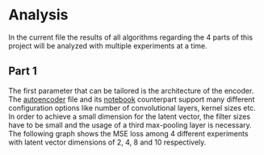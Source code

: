 # Analysis
In the current file the results of all algorithms regarding the 4 parts of this project will be analyzed with multiple experiments at a time.

## Part 1
The first parameter that can be tailored is the architecture of the encoder. The [autoencoder](Autoencoder/src/autoencoder/autoencoder.py) file and its [notebook](Autoencoder/notebook/Autoencoder.ipynb) counterpart support many different configuration options like number of convolutional layers, kernel sizes etc. In order to achieve a small dimension for the latent vector, the filter sizes have to be small and the usage of a third max-pooling layer is necessary. The following graph shows the MSE loss among 4 different experiments with latent vector dimensions of 2, 4, 8 and 10 respectively.

